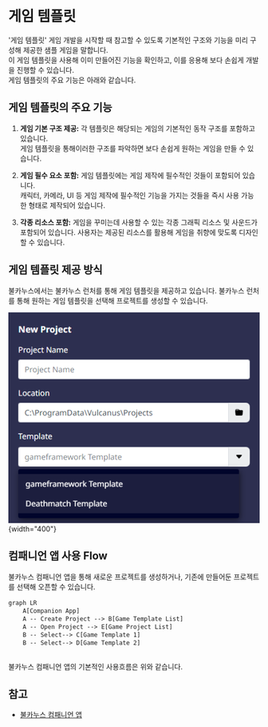# 게임 템플릿

'게임 템플릿' 게임 개발을 시작할 때 참고할 수 있도록 기본적인 구조와 기능을 미리 구성해 제공한 샘플 게임을 말합니다.  
이 게임 템플릿을 사용해 이미 만들어진 기능을 확인하고, 이를 응용해 보다 손쉽게 개발을 진행할 수 있습니다.   
게임 템플릿의 주요 기능은 아래와 같습니다. 


## 게임 템플릿의 주요 기능

1. **게임 기본 구조 제공:** 각 템플릿은 해당되는 게임의 기본적인 동작 구조를 포함하고 있습니다.  
게임 템플릿을 통해이러한 구조를 파악하면 보다 손쉽게 원하는 게임을 만들 수 있습니다. 

2. **게임 필수 요소 포함:** 게임 템플릿에는 게임 제작에 필수적인 것들이 포함되어 있습니다.   
캐릭터, 카메라, UI 등 게임 제작에 필수적인 기능을 가지는 것들을 즉시 사용 가능한 형태로 제작되어 있습니다. 
 
3. **각종 리소스 포함:** 게임을 꾸미는데 사용할 수 있는 각종 그래픽 리소스 및 사운드가 포함되어 있습니다. 사용자는 제공된 리소스를 활용해 게임을 취향에 맞도록 디자인할 수 있습니다.


## 게임 템플릿 제공 방식

불카누스에서는 불카누스 런처를 통해 게임 템플릿을 제공하고 있습니다.
불카누스 런처를 통해 원하는 게임 템플릿을 선택해 프로젝트를 생성할 수 있습니다.

![불카누스 런처를 통해 프로젝트를 생성하는 팝업](media/images/game-template-create-project.png){width="400"}


## 컴패니언 앱 사용 Flow

불카누스 컴패니언 앱을 통해 새로운 프로젝트를 생성하거나, 기존에 만들어둔 프로젝트를 선택해 오픈할 수 있습니다. 
```mermaid
graph LR
    A[Companion App]
    A -- Create Project --> B[Game Template List]
    A -- Open Project --> E[Game Project List]
    B -- Select--> C[Game Template 1]
    B -- Select--> D[Game Template 2]
    
```

불카누스 컴패니언 앱의 기본적인 사용흐름은 위와 같습니다.


## 참고

- [불카누스 컴패니언 앱](CompanionApp.md)